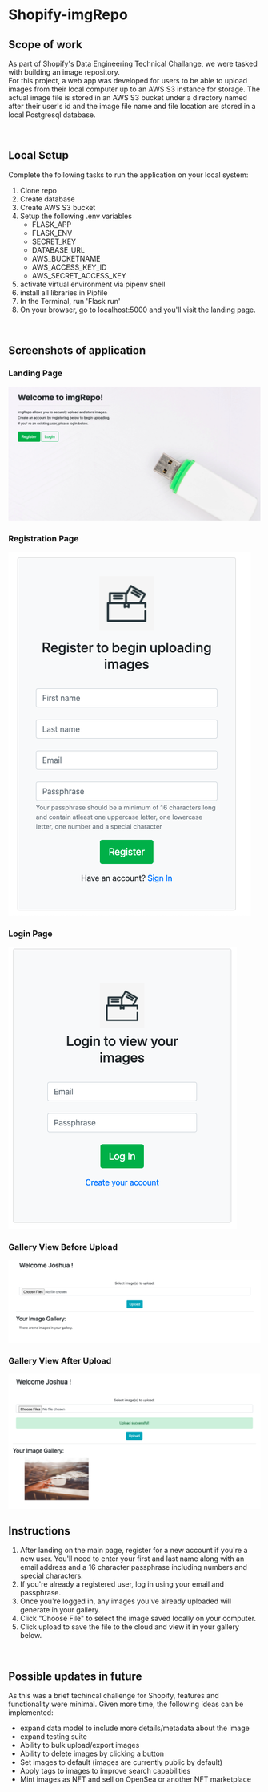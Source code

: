 # Shopify-imgRepo

## Scope of work
As part of Shopify's Data Engineering Technical Challange, we were tasked with building an image repository. <br />
For this project, a web app was developed for users to be able to upload images from their local computer up to an AWS S3 instance for storage. The actual image file is stored in an AWS S3 bucket under a directory named after their user's id and the image file name and file location are stored in a local Postgresql database.

<br />

## Local Setup
Complete the following tasks to run the application on your local system:

1. Clone repo 
2. Create database 
3. Create AWS S3 bucket
4. Setup the following .env variables 
    - FLASK_APP
    - FLASK_ENV
    - SECRET_KEY
    - DATABASE_URL
    - AWS_BUCKETNAME
    - AWS_ACCESS_KEY_ID
    - AWS_SECRET_ACCESS_KEY
5. activate virtual environment via pipenv shell
6. install all libraries in Pipfile 
7. In the Terminal, run 'Flask run'
8. On your browser, go to localhost:5000 and you'll visit the landing page.

<br />

## Screenshots of application

### Landing Page
![image info](/Shopify_imgRepo/static/img/screenshots/landing_page_view.png)
<br />

### Registration Page
![image info](Shopify_imgRepo/static/img/screenshots/registration_view.png)
<br />

### Login Page
![image info](/Shopify_imgRepo/static/img/screenshots/login_view.png)
<br />

### Gallery View Before Upload
![image info](/Shopify_imgRepo/static/img/screenshots/gallery_view_beforeupload.png)
<br />

### Gallery View After Upload
![image info](/Shopify_imgRepo/static/img/screenshots/gallery_view_afterupload.png)
<br />

## Instructions
1. After landing on the main page, register for a new account if you're a new user. You'll need to enter your
first and last name along with an email address and a 16 character passphrase including numbers and special characters.
2. If you're already a registered user, log in using your email and passphrase.
3. Once you're logged in, any images you've already uploaded will generate in your gallery.
4. Click "Choose File" to select the image saved locally on your computer.
5. Click upload to save the file to the cloud and view it in your gallery below.

<br />

## Possible updates in future

As this was a brief techincal challenge for Shopify, features and functionality were minimal. Given more time,
the following ideas can be implemented:

- expand data model to include more details/metadata about the image
- expand testing suite
- Ability to bulk upload/export images
- Ability to delete images by clicking a button
- Set images to default (images are currently public by default)
- Apply tags to images to improve search capabilities
- Mint images as NFT and sell on OpenSea or another NFT marketplace